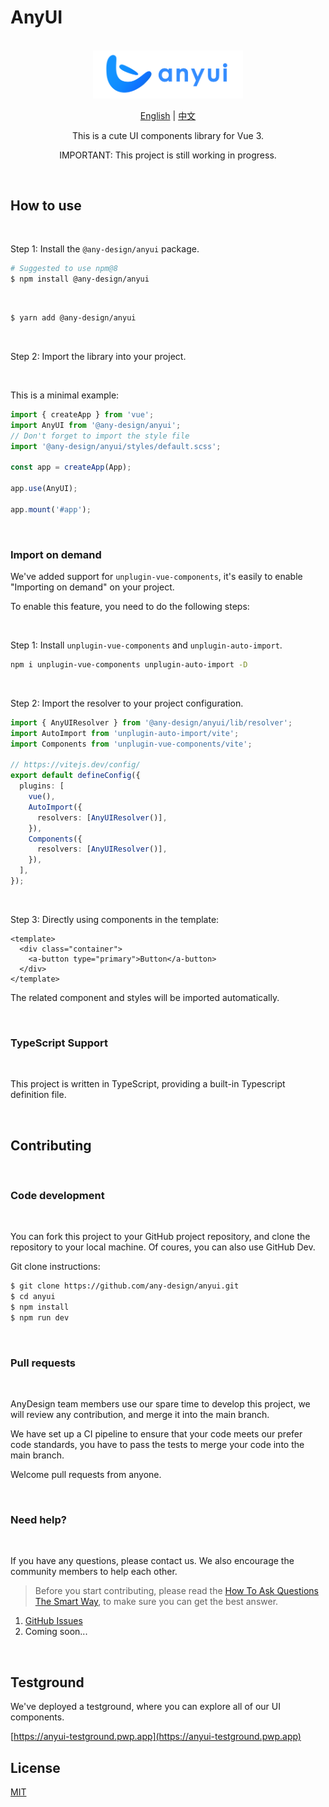 # AnyUI

<br>

<div align="center">
<img src="./assets/logo.png" width="240">

[English](README.md) | [中文](README-zh_CN.md)

This is a cute UI components library for Vue 3.

IMPORTANT: This project is still working in progress.

</div>

<br>

## How to use

<br>

Step 1: Install the `@any-design/anyui` package.

```bash
# Suggested to use npm@8
$ npm install @any-design/anyui
```

<br>

```bash
$ yarn add @any-design/anyui
```

<br>

Step 2: Import the library into your project.

<br>

This is a minimal example:

```js
import { createApp } from 'vue';
import AnyUI from '@any-design/anyui';
// Don't forget to import the style file
import '@any-design/anyui/styles/default.scss';

const app = createApp(App);

app.use(AnyUI);

app.mount('#app');
```

<br>

### Import on demand

We've added support for `unplugin-vue-components`, it's easily to enable "Importing on demand" on your project.

To enable this feature, you need to do the following steps:

<br>

Step 1: Install `unplugin-vue-components` and `unplugin-auto-import`.

```bash
npm i unplugin-vue-components unplugin-auto-import -D
```

<br>

Step 2: Import the resolver to your project configuration.

```ts
import { AnyUIResolver } from '@any-design/anyui/lib/resolver';
import AutoImport from 'unplugin-auto-import/vite';
import Components from 'unplugin-vue-components/vite';

// https://vitejs.dev/config/
export default defineConfig({
  plugins: [
    vue(),
    AutoImport({
      resolvers: [AnyUIResolver()],
    }),
    Components({
      resolvers: [AnyUIResolver()],
    }),
  ],
});
```

<br>

Step 3: Directly using components in the template:

```vue
<template>
  <div class="container">
    <a-button type="primary">Button</a-button>
  </div>
</template>
```

The related component and styles will be imported automatically.

<br>

### TypeScript Support

<br>

This project is written in TypeScript, providing a built-in Typescript definition file.

<br>

## Contributing

<br>

### Code development

<br>

You can fork this project to your GitHub project repository, and clone the repository to your local machine. Of coures, you can also use GitHub Dev.

Git clone instructions:

```bash
$ git clone https://github.com/any-design/anyui.git
$ cd anyui
$ npm install
$ npm run dev
```

<br>

### Pull requests

<br>

AnyDesign team members use our spare time to develop this project, we will review any contribution, and merge it into the main branch.

We have set up a CI pipeline to ensure that your code meets our prefer code standards, you have to pass the tests to merge your code into the main branch.

Welcome pull requests from anyone.

<br>

### Need help?

<br>

If you have any questions, please contact us. We also encourage the community members to help each other.

> Before you start contributing, please read the [How To Ask Questions The Smart Way](http://www.catb.org/~esr/faqs/smart-questions.html), to make sure you can get the best answer.

1. [GitHub Issues](https://github.com/any-design/anyui/issues)
2. Coming soon...

<br>

## Testground

We've deployed a testground, where you can explore all of our UI components.

[https://anyui-testground.pwp.app](https://anyui-testground.pwp.app)

## License

[MIT](LICENSE)
